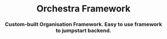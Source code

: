 <h1 align="center">
 Orchestra Framework
</h1>

<h3 align="center">
 Custom-built Organisation Framework. Easy to use framework to jumpstart backend.
</h3>
